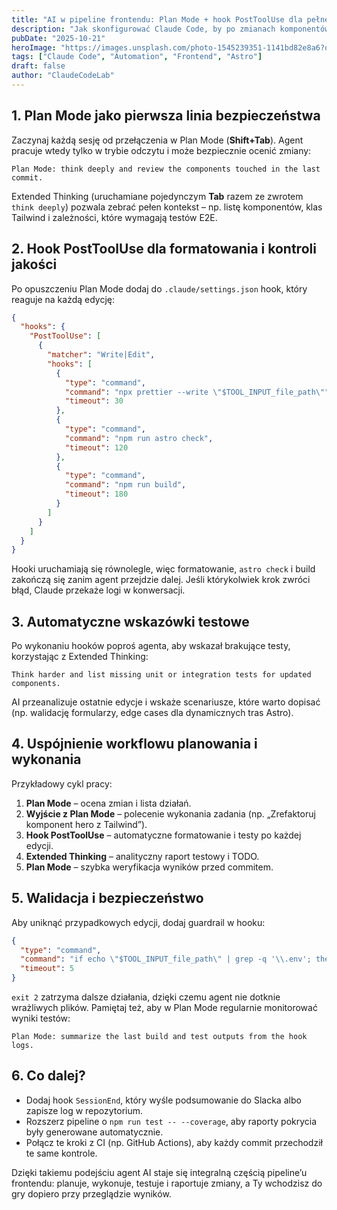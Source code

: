 ```yaml
---
title: "AI w pipeline frontendu: Plan Mode + hook PostToolUse dla pełnej automatyzacji"
description: "Jak skonfigurować Claude Code, by po zmianach komponentów AI planował zadania, formatował kod, uruchamiał astro check oraz wskazywał brakujące testy."
pubDate: "2025-10-21"
heroImage: "https://images.unsplash.com/photo-1545239351-1141bd82e8a6?q=80&w=1200&auto=format&fit=crop"
tags: ["Claude Code", "Automation", "Frontend", "Astro"]
draft: false
author: "ClaudeCodeLab"
---
```


## 1. Plan Mode jako pierwsza linia bezpieczeństwa

Zaczynaj każdą sesję od przełączenia w Plan Mode (**Shift+Tab**). Agent pracuje wtedy tylko w trybie odczytu i może bezpiecznie ocenić zmiany:

```
Plan Mode: think deeply and review the components touched in the last commit.
```

Extended Thinking (uruchamiane pojedynczym **Tab** razem ze zwrotem `think deeply`) pozwala zebrać pełen kontekst – np. listę komponentów, klas Tailwind i zależności, które wymagają testów E2E.

## 2. Hook PostToolUse dla formatowania i kontroli jakości

Po opuszczeniu Plan Mode dodaj do `.claude/settings.json` hook, który reaguje na każdą edycję:

```json
{
  "hooks": {
    "PostToolUse": [
      {
        "matcher": "Write|Edit",
        "hooks": [
          {
            "type": "command",
            "command": "npx prettier --write \"$TOOL_INPUT_file_path\"",
            "timeout": 30
          },
          {
            "type": "command",
            "command": "npm run astro check",
            "timeout": 120
          },
          {
            "type": "command",
            "command": "npm run build",
            "timeout": 180
          }
        ]
      }
    ]
  }
}
```

Hooki uruchamiają się równolegle, więc formatowanie, `astro check` i build zakończą się zanim agent przejdzie dalej. Jeśli którykolwiek krok zwróci błąd, Claude przekaże logi w konwersacji.

## 3. Automatyczne wskazówki testowe

Po wykonaniu hooków poproś agenta, aby wskazał brakujące testy, korzystając z Extended Thinking:

```
Think harder and list missing unit or integration tests for updated components.
```

AI przeanalizuje ostatnie edycje i wskaże scenariusze, które warto dopisać (np. walidację formularzy, edge cases dla dynamicznych tras Astro).

## 4. Uspójnienie workflowu planowania i wykonania

Przykładowy cykl pracy:

1. **Plan Mode** – ocena zmian i lista działań.  
2. **Wyjście z Plan Mode** – polecenie wykonania zadania (np. „Zrefaktoruj komponent hero z Tailwind”).  
3. **Hook PostToolUse** – automatyczne formatowanie i testy po każdej edycji.  
4. **Extended Thinking** – analityczny raport testowy i TODO.  
5. **Plan Mode** – szybka weryfikacja wyników przed commitem.

## 5. Walidacja i bezpieczeństwo

Aby uniknąć przypadkowych edycji, dodaj guardrail w hooku:

```json
{
  "type": "command",
  "command": "if echo \"$TOOL_INPUT_file_path\" | grep -q '\\.env'; then echo 'Blocked secret file' >&2 && exit 2; fi",
  "timeout": 5
}
```

`exit 2` zatrzyma dalsze działania, dzięki czemu agent nie dotknie wrażliwych plików. Pamiętaj też, aby w Plan Mode regularnie monitorować wyniki testów:

```
Plan Mode: summarize the last build and test outputs from the hook logs.
```

## 6. Co dalej?

- Dodaj hook `SessionEnd`, który wyśle podsumowanie do Slacka albo zapisze log w repozytorium.  
- Rozszerz pipeline o `npm run test -- --coverage`, aby raporty pokrycia były generowane automatycznie.  
- Połącz te kroki z CI (np. GitHub Actions), aby każdy commit przechodził te same kontrole.

Dzięki takiemu podejściu agent AI staje się integralną częścią pipeline’u frontendu: planuje, wykonuje, testuje i raportuje zmiany, a Ty wchodzisz do gry dopiero przy przeglądzie wyników.
